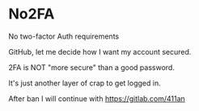 # No2FA
No two-factor Auth requirements

GitHub, let me decide how I want my account secured. 

2FA is NOT "more secure" than a good password.

It's just another layer of crap to get logged in.

After ban I will continue with https://gitlab.com/411an

